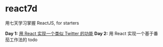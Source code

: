 # react7d

用七天学习掌握 ReactJS, for starters

**Day 1:** [用 React 实现一个类似 Twitter 的功能](https://aprilorange.github.io/react7d/day1_twitter)
**Day 2:** 用 React 实现一个基于番茄工作法的 todo
